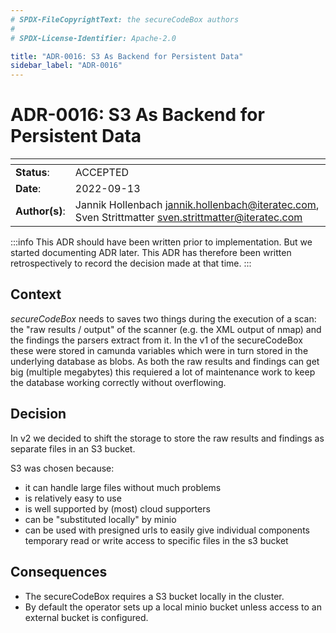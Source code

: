 ```yaml
---
# SPDX-FileCopyrightText: the secureCodeBox authors
#
# SPDX-License-Identifier: Apache-2.0

title: "ADR-0016: S3 As Backend for Persistent Data"
sidebar_label: "ADR-0016"
---
```


# ADR-0016: S3 As Backend for Persistent Data

| <!-- -->       | <!-- -->                                                                                               |
| -------------- | ------------------------------------------------------------------------------------------------------ |
| **Status**:    | ACCEPTED                                                                                               |
| **Date**:      | 2022-09-13                                                                                             |
| **Author(s)**: | Jannik Hollenbach <jannik.hollenbach@iteratec.com>, Sven Strittmatter <sven.strittmatter@iteratec.com> |

:::info
This ADR should have been written prior to implementation. But we started documenting ADR later. This ADR has therefore been written retrospectively to record the decision made at that time.
:::

## Context

_secureCodeBox_ needs to saves two things during the execution of a scan: the "raw results / output" of the scanner (e.g. the XML output of nmap) and the findings the parsers extract from it. In the v1 of the secureCodeBox these were stored in camunda variables which were in turn stored in the underlying database as blobs. As both the raw results and findings can get big (multiple megabytes) this requiered a lot of maintenance work to keep the database working correctly without overflowing.

## Decision

In v2 we decided to shift the storage to store the raw results and findings as separate files in an S3 bucket.

S3 was chosen because:

- it can handle large files without much problems
- is relatively easy to use
- is well supported by (most) cloud supporters
- can be "substituted locally" by minio
- can be used with presigned urls to easily give individual components temporary read or write access to specific files in the s3 bucket

## Consequences

- The secureCodeBox requires a S3 bucket locally in the cluster.
- By default the operator sets up a local minio bucket unless access to an external bucket is configured.
